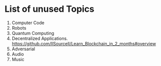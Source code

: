 # List of unused Topics

1. Computer Code
2. Robots
3. Quantum Computing
4. Decentralized Applications. https://github.com/llSourcell/Learn_Blockchain_in_2_months#overview
5. Adversarial
6. Audio
7. Music

